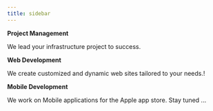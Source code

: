 ```yaml
---
title: sidebar
---
```


<p><i class="uk-icon-thumbs-o-up uk-icon-large"></i>
<strong>Project Management</strong>
<p>We lead your infrastructure project to success.</p></p>
<p><strong>Web Development </strong></p>
<p>We create customized and dynamic web sites tailored to your needs.!</p>
<p><strong>Mobile Development</strong></p>
<p>We work on Mobile applications for the Apple app store. Stay tuned ...</p>